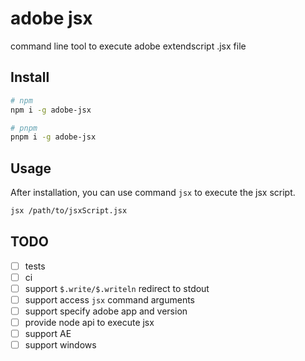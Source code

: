 # adobe jsx

command line tool to execute adobe extendscript .jsx file

## Install

```sh
# npm
npm i -g adobe-jsx

# pnpm
pnpm i -g adobe-jsx
```

## Usage

After installation, you can use command `jsx` to execute the jsx script.

```sh
jsx /path/to/jsxScript.jsx
```

## TODO

- [ ] tests
- [ ] ci
- [ ] support `$.write/$.writeln` redirect to stdout
- [ ] support access `jsx` command arguments
- [ ] support specify adobe app and version
- [ ] provide node api to execute jsx
- [ ] support AE
- [ ] support windows

